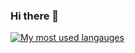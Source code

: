### Hi there 👋

<!--
**RKMRajesh/RKMRajesh** is a ✨ _special_ ✨ repository because its `README.md` (this file) appears on your GitHub profile.

Here are some ideas to get you started:

- 🔭 I’m currently working on ...
- 🌱 I’m currently learning ...
- 👯 I’m looking to collaborate on ...
- 🤔 I’m looking for help with ...
- 💬 Ask me about ...
- 📫 How to reach me: ...
- 😄 Pronouns: ...
- ⚡ Fun fact: ...
-->

[![My most used langauges](https://github-readme-stats.vercel.app/api/top-langs/?username=RKMRajesh)](https://github.com/anuraghazra/github-readme-stats)

